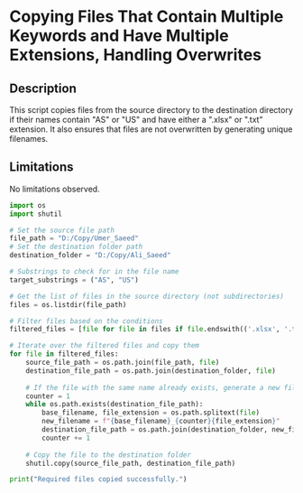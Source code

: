 # Copying Files That Contain Multiple Keywords and Have Multiple Extensions, Handling Overwrites

## Description

This script copies files from the source directory to the destination directory if their names contain "AS" or "US" and have either a ".xlsx" or ".txt" extension. It also ensures that files are not overwritten by generating unique filenames.

## Limitations

No limitations observed.


```python
import os
import shutil

# Set the source file path
file_path = "D:/Copy/Umer_Saeed"
# Set the destination folder path
destination_folder = "D:/Copy/Ali_Saeed"

# Substrings to check for in the file name
target_substrings = ("AS", "US")

# Get the list of files in the source directory (not subdirectories)
files = os.listdir(file_path)

# Filter files based on the conditions
filtered_files = [file for file in files if file.endswith(('.xlsx', '.txt')) and any(substring in file for substring in target_substrings)]

# Iterate over the filtered files and copy them
for file in filtered_files:
    source_file_path = os.path.join(file_path, file)
    destination_file_path = os.path.join(destination_folder, file)
    
    # If the file with the same name already exists, generate a new filename
    counter = 1
    while os.path.exists(destination_file_path):
        base_filename, file_extension = os.path.splitext(file)
        new_filename = f"{base_filename}_{counter}{file_extension}"
        destination_file_path = os.path.join(destination_folder, new_filename)
        counter += 1
    
    # Copy the file to the destination folder
    shutil.copy(source_file_path, destination_file_path)

print("Required files copied successfully.")

```
